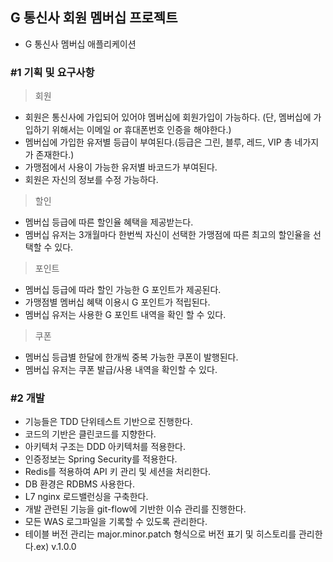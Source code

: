 ## G 통신사 회원 멤버십 프로젝트

- G 통신사 멤버십 애플리케이션
  
### #1 기획 및 요구사항

> 회원

- 회원은 통신사에 가입되어 있어야 멤버십에 회원가입이 가능하다. (단, 멤버십에 가입하기 위해서는 이메일 or 휴대폰번호 인증을 해야한다.)
- 멤버십에 가입한 유저별 등급이 부여된다.(등급은 그린, 블루, 레드, VIP 총 네가지가 존재한다.)
- 가맹점에서 사용이 가능한 유저별 바코드가 부여된다.
- 회원은 자신의 정보를 수정 가능하다.
  
> 할인

- 멤버십 등급에 따른 할인율 혜택을 제공받는다.
- 멤버십 유저는 3개월마다 한번씩 자신이 선택한 가맹점에 따른 최고의 할인율을 선택할 수 있다.

> 포인트

- 멤버십 등급에 따라 할인 가능한 G 포인트가 제공된다.
- 가맹점별 멤버십 혜택 이용시 G 포인트가 적립된다.
- 멤버십 유저는 사용한 G 포인트 내역을 확인 할 수 있다.

> 쿠폰

- 멤버십 등급별 한달에 한개씩 중복 가능한 쿠폰이 발행된다.
- 멤버십 유저는 쿠폰 발급/사용 내역을 확인할 수 있다.

### #2 개발

- 기능들은 TDD 단위테스트 기반으로 진행한다.
- 코드의 기반은 클린코드를 지향한다.
- 아키텍처 구조는 DDD 아키텍처를 적용한다.
- 인증정보는 Spring Security를 적용한다.
- Redis를 적용하여 API 키 관리 및 세션을 처리한다.
- DB 환경은 RDBMS 사용한다.
- L7 nginx 로드밸런싱을 구축한다.
- 개발 관련된 기능을 git-flow에 기반한 이슈 관리를 진행한다.
- 모든 WAS 로그파일을 기록할 수 있도록 관리한다.
- 테이블 버전 관리는 major.minor.patch 형식으로 버전 표기 및 히스토리를 관리한다.ex) v.1.0.0